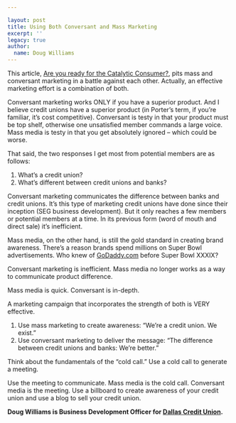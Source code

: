 ```yaml
---

layout: post
title: Using Both Conversant and Mass Marketing
excerpt: ''
legacy: true
author:
  name: Doug Williams
---
```


<p>This article, <a href='http://www.imediaconnection.com/content/6116.asp'>Are you ready for the Catalytic Consumer?</a>, pits mass and conversant marketing in a battle against each other. Actually, an effective marketing effort is a combination of both.</p>
<p>Conversant marketing works <span class='caps'><span class="caps">ONLY</span></span> if you have a superior product. And I believe credit unions have a superior product (in Porter&#8217;s term, if you&#8217;re familiar, it&#8217;s cost competitive). Conversant is testy in that your product must be top shelf, otherwise one unsatisfied member commands a large voice. Mass media is testy in that you get absolutely ignored &#8211; which could be worse.</p>
<p>That said, the two responses I get most from potential members are as follows:</p>
<ol>
<li>What&#8217;s a credit union?</li>
<li>What&#8217;s different between credit unions and banks?</li>
</ol>
<p>Conversant marketing communicates the difference between banks and credit unions. It&#8217;s this type of marketing credit unions have done since their inception (SEG business development). But it only reaches a few members or potential members at a time. In its previous form (word of mouth and direct sale) it&#8217;s inefficient.</p>
<p>Mass media, on the other hand, is still the gold standard in creating brand awareness. There&#8217;s a reason brands spend millions on Super Bowl advertisements. Who knew of <a href='http://www.godaddy.com'>GoDaddy.com</a> before Super Bowl <span class='caps'><span class="caps">XXXIX</span></span>?</p>
<p>Conversant marketing is inefficient. Mass media no longer works as a way to communicate product difference.</p>
<p>Mass media is quick. Conversant is in-depth.</p>
<p>A marketing campaign that incorporates the strength of both is <span class='caps'><span class="caps">VERY</span></span> effective.</p>
<ol>
<li>Use mass marketing to create awareness: &#8220;We&#8217;re a credit union. We exist.&#8221;</li>
<li>Use conversant marketing to deliver the message: &#8220;The difference between credit unions and banks: We&#8217;re better.&#8221;</li>
</ol>
<p>Think about the fundamentals of the &#8220;cold call.&#8221; Use a cold call to generate a meeting.</p>
<p>Use the meeting to communicate. Mass media is the cold call. Conversant media is the meeting. Use a billboard to create awareness of your credit union and use a blog to sell your credit union.</p>
<p><strong>Doug Williams is Business Development Officer for <a href='http://www.dallascu.org'>Dallas Credit Union</a>.</strong></p>
